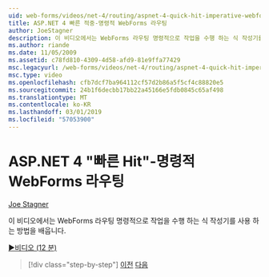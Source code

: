 ```yaml
---
uid: web-forms/videos/net-4/routing/aspnet-4-quick-hit-imperative-webforms-routing
title: ASP.NET 4 빠른 적중-명령적 WebForms 라우팅
author: JoeStagner
description: 이 비디오에서는 WebForms 라우팅 명령적으로 작업을 수행 하는 식 작성기를 사용 하는 방법을 배웁니다.
ms.author: riande
ms.date: 11/05/2009
ms.assetid: c78fd810-4309-4d58-afd9-81e9ffa77429
msc.legacyurl: /web-forms/videos/net-4/routing/aspnet-4-quick-hit-imperative-webforms-routing
msc.type: video
ms.openlocfilehash: cfb7dcf7ba964112cf57d2b86a5f5cf4c88820e5
ms.sourcegitcommit: 24b1f6decbb17bb22a45166e5fdb0845c65af498
ms.translationtype: MT
ms.contentlocale: ko-KR
ms.lasthandoff: 03/01/2019
ms.locfileid: "57053900"
---
```

<a name="aspnet-4-quick-hit---imperative-webforms-routing"></a>ASP.NET 4 "빠른 Hit"-명령적 WebForms 라우팅
====================
[Joe Stagner](https://github.com/JoeStagner)

이 비디오에서는 WebForms 라우팅 명령적으로 작업을 수행 하는 식 작성기를 사용 하는 방법을 배웁니다. 

[&#9654;비디오 (12 분)](https://channel9.msdn.com/Blogs/ASP-NET-Site-Videos/aspnet-4-quick-hit-imperative-webforms-routing)

> [!div class="step-by-step"]
> [이전](aspnet-4-quick-hit-permanent-redirect.md)
> [다음](aspnet-4-quick-hit-declarative-webforms-routing.md)
